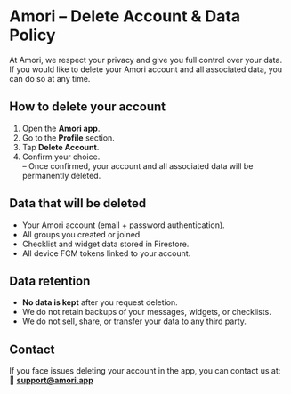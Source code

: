 # Amori – Delete Account & Data Policy

At Amori, we respect your privacy and give you full control over your data.  
If you would like to delete your Amori account and all associated data, you can do so at any time.

## How to delete your account
1. Open the **Amori app**.
2. Go to the **Profile** section.
3. Tap **Delete Account**.
4. Confirm your choice.  
   – Once confirmed, your account and all associated data will be permanently deleted.

## Data that will be deleted
- Your Amori account (email + password authentication).  
- All groups you created or joined.  
- Checklist and widget data stored in Firestore.  
- All device FCM tokens linked to your account.  

## Data retention
- **No data is kept** after you request deletion.  
- We do not retain backups of your messages, widgets, or checklists.  
- We do not sell, share, or transfer your data to any third party.  

## Contact
If you face issues deleting your account in the app, you can contact us at:  
📧 **support@amori.app**  
